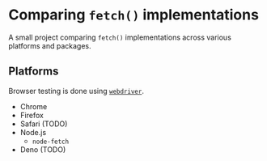 # Comparing `fetch()` implementations

A small project comparing `fetch()` implementations across various platforms
and packages.

## Platforms

Browser testing is done using [`webdriver`](https://github.com/webdriverio/webdriverio/tree/main/packages/webdriver).

- Chrome
- Firefox
- Safari (TODO)
- Node.js
  - `node-fetch`
- Deno (TODO)

<!-- vim: set conceallevel=2 et ts=2 sw=2: -->
